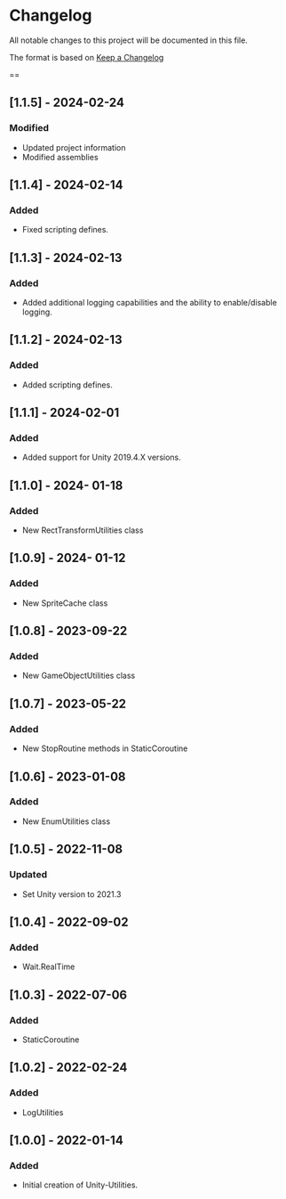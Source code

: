 # Changelog
All notable changes to this project will be documented in this file.

The format is based on [Keep a Changelog](https://keepachangelog.com/en/1.0.0/)

==
## [1.1.5] - 2024-02-24
### Modified
- Updated project information
- Modified assemblies

## [1.1.4] - 2024-02-14
### Added
- Fixed scripting defines.

## [1.1.3] - 2024-02-13
### Added
- Added additional logging capabilities and the ability to enable/disable logging.

## [1.1.2] - 2024-02-13
### Added
- Added scripting defines.

## [1.1.1] - 2024-02-01
### Added
- Added support for Unity 2019.4.X versions.

## [1.1.0] - 2024- 01-18
### Added
- New RectTransformUtilities class

## [1.0.9] - 2024- 01-12
### Added
- New SpriteCache class

## [1.0.8] - 2023-09-22
### Added
- New GameObjectUtilities class

## [1.0.7] - 2023-05-22
### Added
- New StopRoutine methods in StaticCoroutine

## [1.0.6] - 2023-01-08
### Added
- New EnumUtilities class

## [1.0.5] - 2022-11-08
### Updated
- Set Unity version to 2021.3

## [1.0.4] - 2022-09-02
### Added
- Wait.RealTime

## [1.0.3] - 2022-07-06
### Added
- StaticCoroutine

## [1.0.2] - 2022-02-24
### Added
- LogUtilities

## [1.0.0] - 2022-01-14
### Added
- Initial creation of Unity-Utilities.